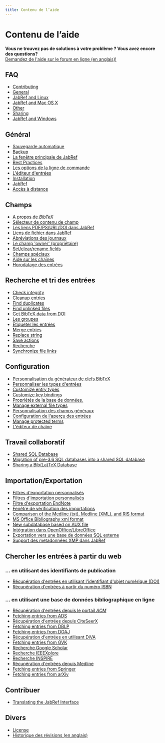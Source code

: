 ```yaml
---
title: Contenu de l’aide
---
```


# Contenu de l’aide

<div class="panel panel-info">
  <div class="panel-heading">
    <strong>Vous ne trouvez pas de solutions à votre problème ? Vous avez encore des questions?</strong>
  </div>
  <div class="panel-body">
    <a class="btn btn-default" role="button" href="http://discourse.jabref.org">Demandez de l'aide sur le forum en ligne (en anglais)!</a>
  </div>
</div>


## FAQ
- [Contributing](/fr/FAQcontributing)
- [General](/fr/FAQgeneral)
- [JabRef and Linux](/fr/FAQlinux)
- [JabRef and Mac OS X](/fr/FAQosx)
- [Other](/fr/FAQother)
- [Sharing](/fr/FAQsharing)
- [JabRef and Windows](/fr/FAQwindows)


## Général
- [Sauvegarde automatique](/fr/Autosave)
- [Backup](/fr/Backup)
- [La fenêtre principale de JabRef](/fr/BaseFrame)
- [Best Practices](/fr/BestPractices)
- [Les options de la ligne de commande](/fr/CommandLine)
- [L'éditeur d'entrées](/fr/EntryEditor)
- [Installation](/fr/Installation)
- [JabRef](/fr/JabRef)
- [Accès à distance](/fr/Remote)


## Champs
- [A propos de *BibTeX*](/fr/Bibtex)
- [Sélecteur de contenu de champ](/fr/ContentSelector)
- [Les liens PDF/PS/URL/DOI dans JabRef](/fr/ExternalFiles)
- [Liens de fichier dans JabRef](/fr/FileLinks)
- [Abréviations des journaux](/fr/JournalAbbreviations)
- [Le champ 'owner' (propriétaire)](/fr/Owner)
- [Set/clear/rename fields](/fr/SetClearRenameFields)
- [Champs spéciaux](/fr/SpecialFields)
- [Aide sur les chaînes](/fr/Strings)
- [Horodatage des entrées](/fr/TimeStamp)


## Recherche et tri des entrées
- [Check integrity](/fr/CheckIntegrity)
- [Cleanup entries](/fr/CleanupEntries)
- [Find duplicates](/fr/FindDuplicates)
- [Find unlinked files](/fr/FindUnlinkedFiles)
- [Get BibTeX data from DOI](/fr/GetBibTeXDataFromDOI)
- [Les groupes](/fr/Groups)
- [Etiqueter les entrées](/fr/Marking)
- [Merge entries](/fr/MergeEntries)
- [Replace string](/fr/ReplaceString)
- [Save actions](/fr/SaveActions)
- [Recherche](/fr/Search)
- [Synchronize file links](/fr/SynchroFileLinks)


## Configuration
- [Personnalisation du générateur de clefs BibTeX](/fr/BibtexKeyPatterns)
- [Personnaliser les types d'entrées](/fr/CustomEntries)
- [Customize entry types](/fr/CustomEntryTypes)
- [Customize key bindings](/fr/CustomKeyBindings)
- [Propriétés de la base de données.](/fr/DatabaseProperties)
- [Manage external file types](/fr/ExternalFileTypes)
- [Personnalisation des champs généraux](/fr/GeneralFields)
- [Configuration de l'aperçu des entrées](/fr/Preview)
- [Manage protected terms](/fr/ProtectedTerms)
- [L'éditeur de chaîne](/fr/StringEditor)


## Travail collaboratif
- [Shared SQL Database](/fr/SQLDatabase)
- [Migration of pre-3.6 SQL databases into a shared SQL database](/fr/SQLDatabaseMigration)
- [Sharing a Bib(La)TeX Database](/fr/SharedBibFile)


## Importation/Exportation
- [Filtres d'exportation personnalisés](/fr/CustomExports)
- [Filtres d'importation personnalisés](/fr/CustomImports)
- [Filtre d'exportation EndNote](/fr/EndNoteFilters)
- [Fenêtre de vérification des importations](/fr/ImportInspectionDialog)
- [Comparison of the Medline (txt), Medline (XML), and RIS format](/fr/MedlineRIS)
- [MS Office Bibliography xml format](/fr/MsOfficeBibFieldMapping)
- [New subdatabase based on AUX file](/fr/NewBasedOnAux)
- [Intégration dans OpenOffice/LibreOffice](/fr/OpenOfficeIntegration)
- [Exportation vers une base de données SQL externe](/fr/SQLExport)
- [Support des metadonnées XMP dans JabRef](/fr/XMP)


## Chercher les entrées à partir du web


### ... en utilisant des identifiants de publication
- [Récupération d'entrées en utilisant l'identifiant d'objet numérique (DOI)](/fr/DOItoBibTeX)
- [Récupération d'entrées à partir du numéro ISBN](/fr/ISBNtoBibTeX)


### ... en utilisant une base de données bibliographique en ligne
- [Récupération d'entrées depuis le portail *ACM*](/fr/ACMPortal)
- [Fetching entries from ADS](/fr/ADS)
- [Récupération d'entrées depuis CiteSeerX](/fr/CiteSeer)
- [Fetching entries from DBLP](/fr/DBLP)
- [Fetching entries from DOAJ](/fr/DOAJ)
- [Récupération d'entrées en utilisant DiVA](/fr/DiVAtoBibTeX)
- [Fetching entries from GVK](/fr/GVK)
- [Recherche Google Scholar](/fr/GoogleScholar)
- [Recherche IEEEXplore](/fr/IEEEXplore)
- [Recherche INSPIRE](/fr/INSPIRE)
- [Récupération d'entrées depuis Medline](/fr/Medline)
- [Fetching entries from Springer](/fr/Springer)
- [Fetching entries from arXiv](/fr/arXiv)



## Contribuer
- [Translating the JabRef Interface](/fr/TranslatingGUI)


## Divers
- [License](/fr/License)
- [Historique des révisions (en anglais)](/fr/RevisionHistory)


